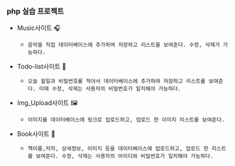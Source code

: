 ### php 실습 프로젝트

- Music사이트 🎧
    - `음악을 직접 데이터베이스에 추가하여 저장하고 리스트를 보여준다. 수정, 삭제가 가능하다.`
    
- Todo-list사이트 📑
    - `오늘 할일과 비밀번호를 적어서 데이터베이스에 추가하여 저장하고 리스트를 보여준다. 이때 수정, 삭제는 사용자의 비밀번호가 일치해야 가능하다.`

- Img_Upload사이트 🖼
    - `이미지를 데이터베이스에 링크로 업로드하고, 업로드 한 이미지 리스트를 보여준다.`

- Book사이트 📖
    - `책이름,저자, 상세정보, 이미지 등을 데이터베이스에 업로드하고, 업로드 한 리스트를 보여준다. 수정, 삭제는 사용자의 아이디와 비밀번호가 일치해야 가능하다.`
